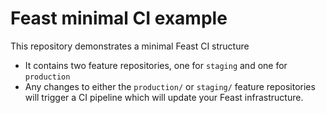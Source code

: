 # Feast minimal CI example

This repository demonstrates a minimal Feast CI structure
* It contains two feature repositories, one for `staging` and one for `production`
* Any changes to either the `production/` or `staging/` feature repositories will trigger a CI pipeline which will update your Feast infrastructure.
